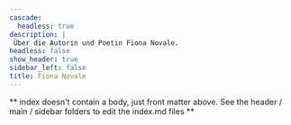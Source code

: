 ```yaml
---
cascade:
  headless: true
description: |
 Über die Autorin und Poetin Fiona Novale.
headless: false
show_header: true
sidebar_left: false
title: Fiona Novale
---
```


** index doesn't contain a body, just front matter above.
See the header / main / sidebar folders to edit the index.md files **
